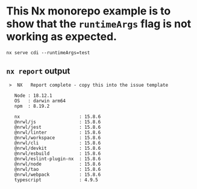 # This Nx monorepo example is to show that the `runtimeArgs` flag is not working as expected.

```
nx serve cdi --runtimeArgs=test
```

## `nx report` output

```
 >  NX   Report complete - copy this into the issue template

   Node : 18.12.1
   OS   : darwin arm64
   npm  : 8.19.2

   nx                      : 15.8.6
   @nrwl/js                : 15.8.6
   @nrwl/jest              : 15.8.6
   @nrwl/linter            : 15.8.6
   @nrwl/workspace         : 15.8.6
   @nrwl/cli               : 15.8.6
   @nrwl/devkit            : 15.8.6
   @nrwl/esbuild           : 15.8.6
   @nrwl/eslint-plugin-nx  : 15.8.6
   @nrwl/node              : 15.8.6
   @nrwl/tao               : 15.8.6
   @nrwl/webpack           : 15.8.6
   typescript              : 4.9.5

```
